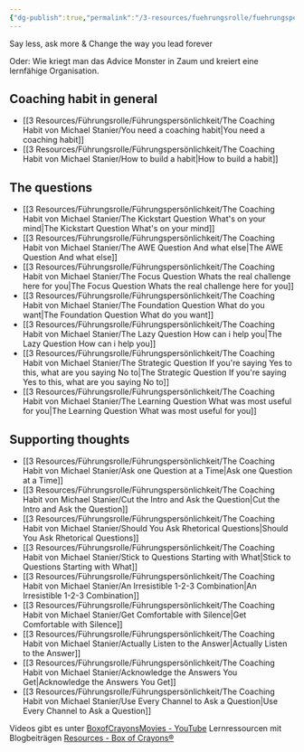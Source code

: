 ```yaml
---
{"dg-publish":true,"permalink":"/3-resources/fuehrungsrolle/fuehrungspersoenlichkeit/the-coaching-habit-von-michael-stanier/the-coaching-habit-von-michael-stanier/","title":"The Coaching Habit von Michael Stanier","pinned":true,"tags":["media"],"created":"2024-11-15T15:39:44.776+01:00","updated":"2024-12-08T23:24:04.293+01:00"}
---
```




Say less, ask more & Change the way you lead forever

Oder: Wie kriegt man das Advice Monster in Zaum und kreiert eine lernfähige Organisation.

## Coaching habit in general

- [[3 Resources/Führungsrolle/Führungspersönlichkeit/The Coaching Habit von Michael Stanier/You need a coaching habit\|You need a coaching habit]]
- [[3 Resources/Führungsrolle/Führungspersönlichkeit/The Coaching Habit von Michael Stanier/How to build a habit\|How to build a habit]]

## The questions

- [[3 Resources/Führungsrolle/Führungspersönlichkeit/The Coaching Habit von Michael Stanier/The Kickstart Question What's on your mind\|The Kickstart Question What's on your mind]]
- [[3 Resources/Führungsrolle/Führungspersönlichkeit/The Coaching Habit von Michael Stanier/The AWE Question And what else\|The AWE Question And what else]]
- [[3 Resources/Führungsrolle/Führungspersönlichkeit/The Coaching Habit von Michael Stanier/The Focus Question Whats the real challenge here for you\|The Focus Question Whats the real challenge here for you]]
- [[3 Resources/Führungsrolle/Führungspersönlichkeit/The Coaching Habit von Michael Stanier/The Foundation Question What do you want\|The Foundation Question What do you want]]
- [[3 Resources/Führungsrolle/Führungspersönlichkeit/The Coaching Habit von Michael Stanier/The Lazy Question How can i help you\|The Lazy Question How can i help you]]
- [[3 Resources/Führungsrolle/Führungspersönlichkeit/The Coaching Habit von Michael Stanier/The Strategic Question If you're saying Yes to this, what are you saying No to\|The Strategic Question If you're saying Yes to this, what are you saying No to]]
- [[3 Resources/Führungsrolle/Führungspersönlichkeit/The Coaching Habit von Michael Stanier/The Learning Question What was most useful for you\|The Learning Question What was most useful for you]]

## Supporting thoughts

- [[3 Resources/Führungsrolle/Führungspersönlichkeit/The Coaching Habit von Michael Stanier/Ask one Question at a Time\|Ask one Question at a Time]]
- [[3 Resources/Führungsrolle/Führungspersönlichkeit/The Coaching Habit von Michael Stanier/Cut the Intro and Ask the Question\|Cut the Intro and Ask the Question]]
- [[3 Resources/Führungsrolle/Führungspersönlichkeit/The Coaching Habit von Michael Stanier/Should You Ask Rhetorical Questions\|Should You Ask Rhetorical Questions]]
- [[3 Resources/Führungsrolle/Führungspersönlichkeit/The Coaching Habit von Michael Stanier/Stick to Questions Starting with What\|Stick to Questions Starting with What]]
- [[3 Resources/Führungsrolle/Führungspersönlichkeit/The Coaching Habit von Michael Stanier/An Irresistible 1-2-3 Combination\|An Irresistible 1-2-3 Combination]]
- [[3 Resources/Führungsrolle/Führungspersönlichkeit/The Coaching Habit von Michael Stanier/Get Comfortable with Silence\|Get Comfortable with Silence]]
- [[3 Resources/Führungsrolle/Führungspersönlichkeit/The Coaching Habit von Michael Stanier/Actually Listen to the Answer\|Actually Listen to the Answer]]
- [[3 Resources/Führungsrolle/Führungspersönlichkeit/The Coaching Habit von Michael Stanier/Acknowledge the Answers You Get\|Acknowledge the Answers You Get]]
- [[3 Resources/Führungsrolle/Führungspersönlichkeit/The Coaching Habit von Michael Stanier/Use Every Channel to Ask a Question\|Use Every Channel to Ask a Question]]

Videos gibt es unter [BoxofCrayonsMovies - YouTube](https://www.youtube.com/@BoxofCrayonsMovies/videos)
Lernressourcen mit Blogbeiträgen [Resources - Box of Crayons®](https://boxofcrayons.com/resources/)